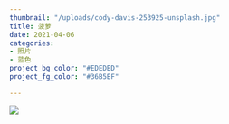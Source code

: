 ```yaml
---
thumbnail: "/uploads/cody-davis-253925-unsplash.jpg"
title: 菠萝
date: 2021-04-06
categories:
- 照片
- 蓝色
project_bg_color: "#EDEDED"
project_fg_color: "#36B5EF"

---
```

![](/uploads/cody-davis-253925-unsplash.jpg)